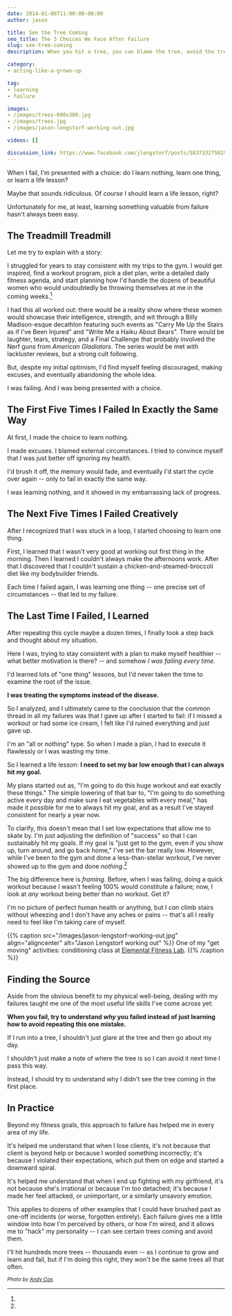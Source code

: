 ```yaml
---
date: 2014-01-06T11:00:00-08:00
author: jason

title: See the Tree Coming
seo_title: The 3 Choices We Face After Failure
slug: see-tree-coming
description: When you hit a tree, you can blame the tree, avoid the tree, or learn why you didn't see the tree in the first place.

category:
- acting-like-a-grown-up

tag:
- learning
- failure

images:
- /images/trees-600x300.jpg
- /images/trees.jpg
- /images/jason-lengstorf-working-out.jpg

videos: []

discussion_link: https://www.facebook.com/jlengstorf/posts/583733275029911
---
```

When I fail, I'm presented with a choice: do I learn nothing, learn one thing, or learn a life lesson?

Maybe that sounds ridiculous. Of *course* I should learn a life lesson, right?

Unfortunately for me, at least, learning something valuable from failure hasn't always been easy.

## The Treadmill Treadmill

Let me try to explain with a story:

I struggled for years to stay consistent with my trips to the gym. I would get inspired, find a workout program, pick a diet plan, write a detailed daily fitness agenda, and start planning how I'd handle the dozens of beautiful women who would undoubtedly be throwing themselves at me in the coming weeks.[^new-life]

[^new-life]:
  I had this all worked out: there would be a reality show where these women would showcase their intelligence, strength, and wit through a Billy Madison-esque decathlon featuring such events as "Carry Me Up the Stairs as if I've Been Injured" and "Write Me a Haiku About Bears". There would be laughter, tears, strategy, and a Final Challenge that probably involved the Nerf guns from *American Gladiators*. The series would be met with lackluster reviews, but a strong cult following.

But, despite my initial optimism, I'd find myself feeling discouraged, making excuses, and eventually abandoning the whole idea.

I was failing. And I was being presented with a choice.

## The First Five Times I Failed In Exactly the Same Way

At first, I made the choice to learn nothing.

I made excuses. I blamed external circumstances. I tried to convince myself that I was just better off ignoring my health.

I'd brush it off, the memory would fade, and eventually I'd start the cycle over again -- only to fail in exactly the same way.

I was learning nothing, and it showed in my embarrassing lack of progress.

## The Next Five Times I Failed Creatively

After I recognized that I was stuck in a loop, I started choosing to learn one thing.

First, I learned that I wasn't very good at working out first thing in the morning. Then I learned I couldn't always make the afternoons work. After that I discovered that I couldn't sustain a chicken-and-steamed-broccoli diet like my bodybuilder friends.

Each time I failed again, I was learning one thing -- one precise set of circumstances -- that led to my failure.

## The Last Time I Failed, I Learned

After repeating this cycle maybe a dozen times, I finally took a step back and thought about my situation.

Here I was, trying to stay consistent with a plan to make myself healthier -- what better motivation is there? -- and somehow *I was failing every time.*

I'd learned lots of "one thing" lessons, but I'd never taken the time to examine the root of the issue.

**I was treating the symptoms instead of the disease.**

So I analyzed, and I ultimately came to the conclusion that the common thread in all my failures was that I gave up after I started to fail: if I missed a workout or had some ice cream, I felt like I'd ruined everything and just gave up.

I'm an "all or nothing" type. So when I made a plan, I had to execute it flawlessly or I was wasting my time.

So I learned a life lesson: **I need to set my bar low enough that I can always hit my goal.**

My plans started out as, "I'm going to do this huge workout and eat exactly these things." The simple lowering of that bar to, "I'm going to do something active every day and make sure I eat vegetables with every meal," has made it possible for me to always hit my goal, and as a result I've stayed consistent for nearly a year now.

To clarify, this doesn't mean that I set low expectations that allow me to skate by. I'm just adjusting the definition of "success" so that I can sustainably hit my goals. If my goal is "just get to the gym, even if you show up, turn around, and go back home," I've set the bar really low. However, while I've been to the gym and done a less-than-stellar workout, I've never showed up to the gym and done *nothing*.[^starting]

[^starting]:
  The big difference here is *framing*. Before, when I was failing, doing a quick workout because I wasn't feeling 100% would constitute a failure; now, I look at *any* workout being better than no workout. Get it?

I'm no picture of perfect human health or anything, but I *can* climb stairs without wheezing and I don't have any aches or pains -- that's all I really need to feel like I'm taking care of myself.

{{% caption src="/images/jason-lengstorf-working-out.jpg"
            align="aligncenter"
            alt="Jason Lengstorf working out" %}}
  One of my "get moving" activities: conditioning class at [Elemental Fitness Lab](http://www.elementalfitnesslab.com/).
{{% /caption %}}

## Finding the Source

Aside from the obvious benefit to my physical well-being, dealing with my failures taught me one of the most useful life skills I've come across yet:

**When you fail, try to understand *why* you failed instead of just learning how to avoid repeating this one mistake.**

If I run into a tree, I shouldn't just glare at the tree and then go about my day.

I shouldn't just make a note of where the tree is so I can avoid it next time I pass this way.

Instead, I should try to understand why I didn't see the tree coming in the first place.

## In Practice

Beyond my fitness goals, this approach to failure has helped me in every area of my life.

It's helped me understand that when I lose clients, it's not because that client is beyond help or because I worded something incorrectly; it's because I violated their expectations, which put them on edge and started a downward spiral.

It's helped me understand that when I end up fighting with my girlfriend, it's not because she's irrational or because I'm too detached; it's because I made her feel attacked, or unimportant, or a similarly unsavory emotion.

This applies to dozens of other examples that I could have brushed past as one-off incidents (or worse, forgotten entirely). Each failure gives me a little window into how I'm perceived by others, or how I'm wired, and it allows me to "hack" my personality -- I can see certain trees coming and avoid them.

I'll hit hundreds more trees -- thousands even -- as I continue to grow and learn and fail, but if I'm doing this right, they won't be the same trees all that often.

<small><em>Photo by <a href="http://www.flickr.com/photos/27139502@N00/460096222/">Andy Cox</a>.</em></small>
